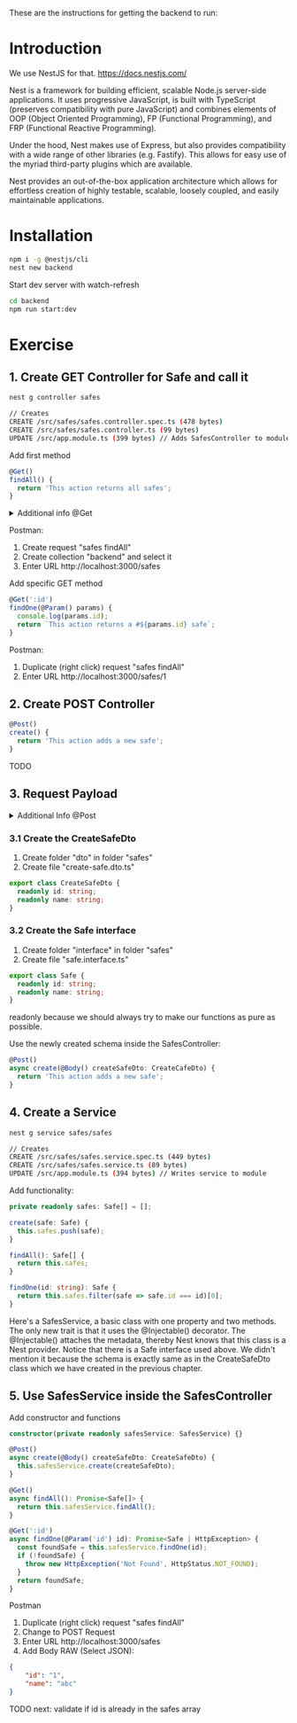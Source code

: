 These are the instructions for getting the backend to run:

# Introduction
We use NestJS for that.
https://docs.nestjs.com/

Nest is a framework for building efficient, scalable Node.js server-side applications. It uses progressive JavaScript, is built with TypeScript (preserves compatibility with pure JavaScript) and combines elements of OOP (Object Oriented Programming), FP (Functional Programming), and FRP (Functional Reactive Programming).

Under the hood, Nest makes use of Express, but also provides compatibility with a wide range of other libraries (e.g. Fastify). This allows for easy use of the myriad third-party plugins which are available.

Nest provides an out-of-the-box application architecture which allows for effortless creation of highly testable, scalable, loosely coupled, and easily maintainable applications.

# Installation
```bash
npm i -g @nestjs/cli
nest new backend
```

Start dev server with watch-refresh
```bash
cd backend
npm run start:dev
```

# Exercise
## 1. Create GET Controller for Safe and call it
```bash
nest g controller safes
```
```bash
// Creates
CREATE /src/safes/safes.controller.spec.ts (478 bytes)
CREATE /src/safes/safes.controller.ts (99 bytes)
UPDATE /src/app.module.ts (399 bytes) // Adds SafesController to module
```

Add first method
```typescript
@Get()
findAll() {
  return 'This action returns all safes';
}
```
<details><summary>Additional info @Get</summary>
The @Get() decorator before the findAll() method tells Nest to create an endpoint for this particular route path and map every corresponding request to this handler. Since we've declared a prefix for every route ( safes), Nest will map every /safesGET request to this method.

When a GET request is made to this endpoint, Nest will now return a 200 status code and the serialized JSON response, which in this case just an empty array. Why does that happen? Generally, we distinguish two different approaches to manipulate responses:
</details>

Postman:
1. Create request "safes findAll"
2. Create collection "backend" and select it
3. Enter URL http://localhost:3000/safes

Add specific GET method
```typescript
@Get(':id')
findOne(@Param() params) {
  console.log(params.id);
  return `This action returns a #${params.id} safe`;
}
```

Postman:
1. Duplicate (right click) request "safes findAll"
2. Enter URL http://localhost:3000/safes/1

## 2. Create POST Controller
```typescript
@Post()
create() {
  return 'This action adds a new safe';
}
```
TODO

## 3. Request Payload

<details><summary>Additional Info @Post</summary>
Our previous example of the POST route handler didn't accept any client params. Let's fix this by adding the @Body() argument here.

But first (if you use TypeScript), we need to determine the DTO (Data Transfer Object) schema. A DTO is an object that defines how the data will be sent over the network. We could determine the DTO schema by using TypeScript interfaces, or by simple classes. Surprisingly, we recommend using classes here. Why? Classes are part of the JavaScript ES6 standard, and therefore they represent plain functions. On the other hand, since TypeScript interfaces are removed during the transpilation, Nest can't refer to them. This is important because features such as Pipes enable additional possibilities when they have access to the metatype of the variable.
</details>

### 3.1 Create the CreateSafeDto
1. Create folder "dto" in folder "safes"
2. Create file "create-safe.dto.ts"
```typescript
export class CreateSafeDto {
  readonly id: string;
  readonly name: string;
}
```

### 3.2 Create the Safe interface
1. Create folder "interface" in folder "safes"
2. Create file "safe.interface.ts"
```typescript
export class Safe {
  readonly id: string;
  readonly name: string;
}
```

readonly because we should always try to make our functions as pure as possible.

Use the newly created schema inside the SafesController:
```typescript
@Post()
async create(@Body() createSafeDto: CreateCafeDto) {
  return 'This action adds a new safe';
}
```
## 4. Create a Service
```bash
nest g service safes/safes
```
```bash
// Creates
CREATE /src/safes/safes.service.spec.ts (449 bytes)
CREATE /src/safes/safes.service.ts (89 bytes)
UPDATE /src/app.module.ts (394 bytes) // Writes service to module
```

Add functionality:
```typescript
private readonly safes: Safe[] = [];

create(safe: Safe) {
  this.safes.push(safe);
}

findAll(): Safe[] {
  return this.safes;
}

findOne(id: string): Safe {
  return this.safes.filter(safe => safe.id === id)[0];
}
```

Here's a SafesService, a basic class with one property and two methods. The only new trait is that it uses the @Injectable() decorator. The @Injectable() attaches the metadata, thereby Nest knows that this class is a Nest provider. Notice that there is a Safe interface used above. We didn't mention it because the schema is exactly same as in the CreateSafeDto class which we have created in the previous chapter.

## 5. Use SafesService inside the SafesController
Add constructor and functions
```typescript
constructor(private readonly safesService: SafesService) {}

@Post()
async create(@Body() createSafeDto: CreateSafeDto) {
  this.safesService.create(createSafeDto);
}

@Get()
async findAll(): Promise<Safe[]> {
  return this.safesService.findAll();
}

@Get(':id')
async findOne(@Param('id') id): Promise<Safe | HttpException> {
  const foundSafe = this.safesService.findOne(id);
  if (!foundSafe) {
    throw new HttpException('Not Found', HttpStatus.NOT_FOUND);
  }
  return foundSafe;
}
```

Postman
1. Duplicate (right click) request "safes findAll"
2. Change to POST Request
3. Enter URL http://localhost:3000/safes
4. Add Body RAW (Select JSON): 
```json
{
	"id": "1",
	"name": "abc"
}
```

TODO next: validate if id is already in the safes array